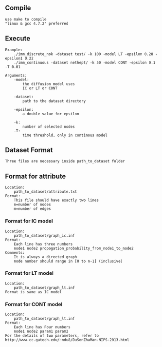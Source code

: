 ## Compile
    use make to compile
    "linux & gcc 4.7.2" preferred

## Execute
    Example:
        ./imm_discrete_nok -dataset test/ -k 100 -model LT -epsilon 0.28 -epsilon1 0.22
        ./imm_continuous -dataset nethept/ -k 50 -model CONT -epsilon 0.1 -T 0.01

    Arguments:
        -model:
            the diffusion model uses
            IC or LT or CONT

        -dataset:
            path to the dataset directory

        -epsilon:
            a double value for epsilon

        -k:
            number of selected nodes
		-T:
        	time threshold, only in continous model


## Dataset Format
    Three files are necessary inside path_to_dataset folder

## Format for attribute
    Location:
        path_to_dataset/attribute.txt
    Format:
        This file should have exactly two lines
        n=number of nodes
        m=number of edges

### Format for IC model
    Location:
        path_to_dataset/graph_ic.inf
    Format:
        Each line has three numbers
        node1 node2 propogation_probability_from_node1_to_node2
    Comments:
        It is always a directed graph
        node number should range in [0 to n-1] (inclusive)

### Format for LT model
    Location:
        path_to_dataset/graph_lt.inf
    Format is same as IC model

### Format for CONT model
    Location:
        path_to_dataset/graph_lt.inf
    Format:
        Each line has Four numbers
        node1 node2 param1 param2
	For the details of two parameters, refer to http://www.cc.gatech.edu/~ndu8/DuSonZhaMan-NIPS-2013.html




